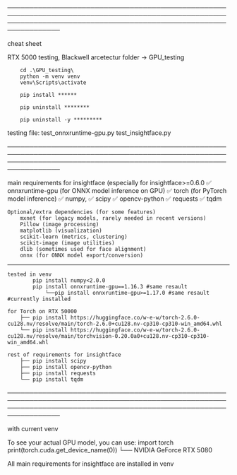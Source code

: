 ──────────────────────────────────────────────────────────────────────────────────────────────────────────────────────────────────────────────────────────────────

cheat sheet

RTX 5000 testing, Blackwell arcetectur
    folder -> GPU_testing

        cd .\GPU_testing\
        python -m venv venv
        venv\Scripts\activate

        pip install ******

        pip uninstall ********

        pip uninstall -y *********

testing file: 
    test_onnxruntime-gpu.py
    test_insightface.py

──────────────────────────────────────────────────────────────────────────────────────────────────────────────────────────────────────────────────────────────────


        
main requirements for insightface (especially for insightface>=0.6.0
    ✅  onnxruntime-gpu (for ONNX model inference on GPU)
    ✅  torch (for PyTorch model inference)
    ✅  numpy,
    ✅  scipy
    ✅  opencv-python
    ✅  requests
    ✅  tqdm

    Optional/extra dependencies (for some features)
        mxnet (for legacy models, rarely needed in recent versions)
        Pillow (image processing)
        matplotlib (visualization)
        scikit-learn (metrics, clustering)
        scikit-image (image utilities)
        dlib (sometimes used for face alignment)
        onnx (for ONNX model export/conversion)

--------------------------------------------------------------------------------------------------------------------------------------------------------------------

    tested in venv
            pip install numpy<2.0.0
            pip install onnxruntime-gpu==1.16.3 #same resault
                └──pip install onnxruntime-gpu>=1.17.0 #same resault #currently installed

    for Torch on RTX 50000
        ├── pip install https://huggingface.co/w-e-w/torch-2.6.0-cu128.nv/resolve/main/torch-2.6.0+cu128.nv-cp310-cp310-win_amd64.whl
        └── pip install https://huggingface.co/w-e-w/torch-2.6.0-cu128.nv/resolve/main/torchvision-0.20.0a0+cu128.nv-cp310-cp310-win_amd64.whl

    rest of requirements for insightface
        ├── pip install scipy
        ├── pip install opencv-python
        ├── pip install requests
        └── pip install tqdm




──────────────────────────────────────────────────────────────────────────────────────────────────────────────────────────────────────────────────────────────────

with current venv

To see your actual GPU model, you can use:
import torch
print(torch.cuda.get_device_name(0))
    └── NVIDIA GeForce RTX 5080

All main requirements for insightface are installed in venv



